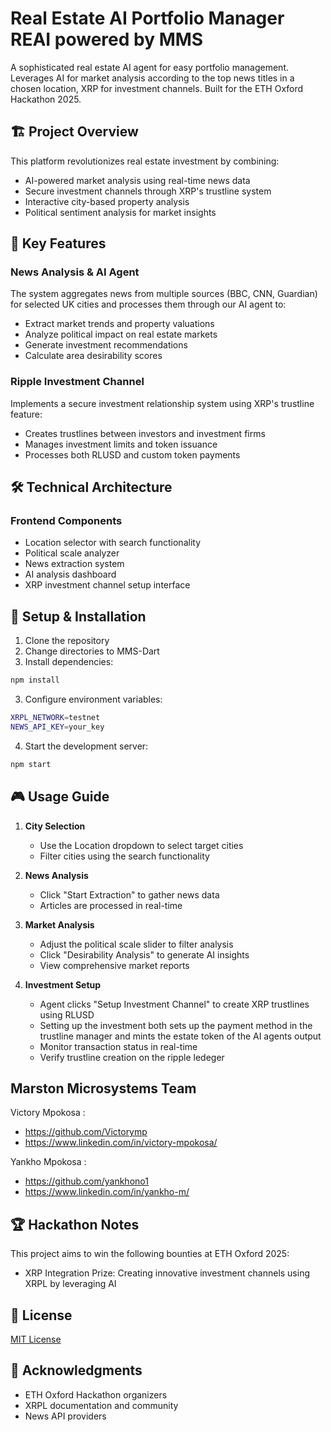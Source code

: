 # Real Estate AI Portfolio Manager REAI powered by MMS

A sophisticated real estate AI agent for easy portfolio management. Leverages AI for market analysis according to the top news titles in a chosen location, XRP for investment channels. Built for the ETH Oxford Hackathon 2025.

## 🏗️ Project Overview

This platform revolutionizes real estate investment by combining:
- AI-powered market analysis using real-time news data
- Secure investment channels through XRP's trustline system
- Interactive city-based property analysis
- Political sentiment analysis for market insights

## 🚀 Key Features

### News Analysis & AI Agent
The system aggregates news from multiple sources (BBC, CNN, Guardian) for selected UK cities and processes them through our AI agent to:
- Extract market trends and property valuations
- Analyze political impact on real estate markets
- Generate investment recommendations
- Calculate area desirability scores

### Ripple Investment Channel
Implements a secure investment relationship system using XRP's trustline feature:
- Creates trustlines between investors and investment firms
- Manages investment limits and token issuance
- Processes both RLUSD and custom token payments

## 🛠️ Technical Architecture

### Frontend Components
- Location selector with search functionality
- Political scale analyzer
- News extraction system
- AI analysis dashboard
- XRP investment channel setup interface

## 🔧 Setup & Installation

1. Clone the repository
2. Change directories to MMS-Dart
3. Install dependencies:
```bash
npm install
```
3. Configure environment variables:
```bash
XRPL_NETWORK=testnet
NEWS_API_KEY=your_key
```
4. Start the development server:
```bash
npm start
```

## 🎮 Usage Guide

1. **City Selection**
   - Use the Location dropdown to select target cities
   - Filter cities using the search functionality

2. **News Analysis**
   - Click "Start Extraction" to gather news data
   - Articles are processed in real-time

3. **Market Analysis**
   - Adjust the political scale slider to filter analysis
   - Click "Desirability Analysis" to generate AI insights
   - View comprehensive market reports

4. **Investment Setup**
   - Agent clicks "Setup Investment Channel" to create XRP trustlines using RLUSD
   - Setting up the investment both sets up the payment method in the trustline manager and mints the estate token of the AI agents output 
   - Monitor transaction status in real-time
   - Verify trustline creation on the ripple ledeger

## Marston Microsystems Team
Victory Mpokosa : 
- https://github.com/Victorymp
- https://www.linkedin.com/in/victory-mpokosa/

Yankho Mpokosa : 
- https://github.com/yankhono1
- https://www.linkedin.com/in/yankho-m/


## 🏆 Hackathon Notes

This project aims to win the following bounties at ETH Oxford 2025:

- XRP Integration Prize: Creating innovative investment channels using XRPL by leveraging AI

## 📄 License

[MIT License](LICENSE)

## 🙏 Acknowledgments

- ETH Oxford Hackathon organizers
- XRPL documentation and community
- News API providers
